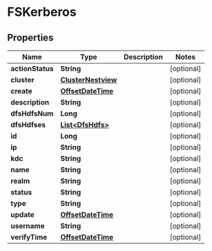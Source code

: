 # FSKerberos

## Properties
Name | Type | Description | Notes
------------ | ------------- | ------------- | -------------
**actionStatus** | **String** |  |  [optional]
**cluster** | [**ClusterNestview**](ClusterNestview.md) |  |  [optional]
**create** | [**OffsetDateTime**](OffsetDateTime.md) |  |  [optional]
**description** | **String** |  |  [optional]
**dfsHdfsNum** | **Long** |  |  [optional]
**dfsHdfses** | [**List&lt;DfsHdfs&gt;**](DfsHdfs.md) |  |  [optional]
**id** | **Long** |  |  [optional]
**ip** | **String** |  |  [optional]
**kdc** | **String** |  |  [optional]
**name** | **String** |  |  [optional]
**realm** | **String** |  |  [optional]
**status** | **String** |  |  [optional]
**type** | **String** |  |  [optional]
**update** | [**OffsetDateTime**](OffsetDateTime.md) |  |  [optional]
**username** | **String** |  |  [optional]
**verifyTime** | [**OffsetDateTime**](OffsetDateTime.md) |  |  [optional]
